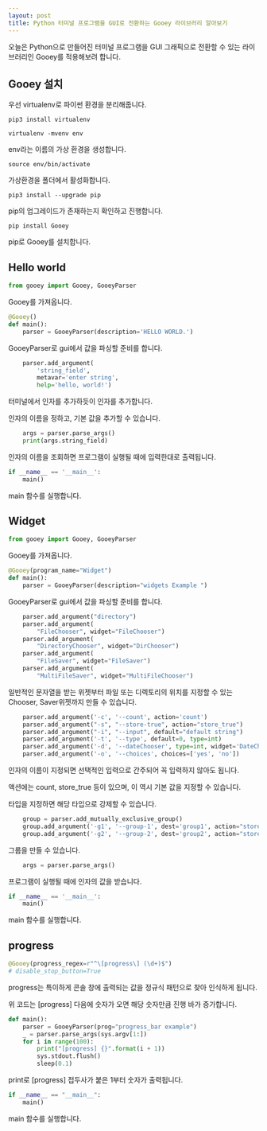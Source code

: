 ```yaml
---
layout: post
title: Python 터미널 프로그램을 GUI로 전환하는 Gooey 라이브러리 알아보기
---
```


오늘은 Python으로 만들어진 터미널 프로그램을 GUI 그래픽으로 전환할 수 있는 라이브러리인 Gooey를 적용해보려 합니다.

## Gooey 설치

우선 virtualenv로 파이썬 환경을 분리해줍니다.

```
pip3 install virtualenv
```

```
virtualenv -mvenv env
```

env라는 이름의 가상 환경을 생성합니다.

```
source env/bin/activate
```

가상환경을 폴더에서 활성화합니다.

```
pip3 install --upgrade pip
```

pip의 업그레이드가 존재하는지 확인하고 진행합니다.

```
pip install Gooey
```

pip로 Gooey를 설치합니다.

## Hello world

```python
from gooey import Gooey, GooeyParser
```

Gooey를 가져옵니다.

```python
@Gooey()
def main():
    parser = GooeyParser(description='HELLO WORLD.')
```

GooeyParser로 gui에서 값을 파싱할 준비를 합니다.

```python
    parser.add_argument(
        'string_field',
        metavar='enter string',
        help='hello, world!')
```

터미널에서 인자를 추가하듯이 인자를 추가합니다.

인자의 이름을 정하고, 기본 값을 추가할 수 있습니다.

```python
    args = parser.parse_args()
    print(args.string_field)
```

인자의 이름을 조회하면 프로그램이 실행될 때에 입력한대로 출력됩니다.

```python
if __name__ == '__main__':
    main()
```

main 함수를 실행합니다.

## Widget

```python
from gooey import Gooey, GooeyParser
```

Gooey를 가져옵니다.

```python
@Gooey(program_name="Widget")
def main():
    parser = GooeyParser(description="widgets Example ")
```

GooeyParser로 gui에서 값을 파싱할 준비를 합니다.

```python
    parser.add_argument("directory")
    parser.add_argument(
        "FileChooser", widget="FileChooser")
    parser.add_argument(
        "DirectoryChooser", widget="DirChooser")
    parser.add_argument(
        "FileSaver", widget="FileSaver")
    parser.add_argument(
        "MultiFileSaver", widget="MultiFileChooser")
```

일반적인 문자열을 받는 위젯부터 파일 또는 디렉토리의 위치를 지정할 수 있는 Chooser, Saver위젯까지 만들 수 있습니다.

```python
    parser.add_argument('-c', '--count', action='count')
    parser.add_argument("-s", "--store-true", action="store_true")
    parser.add_argument("-i", "--input", default="default string")
    parser.add_argument('-t', '--type', default=0, type=int)
    parser.add_argument('-d', '--dateChooser', type=int, widget='DateChooser')
    parser.add_argument('-o', '--choices', choices=['yes', 'no'])
```

인자의 이름이 지정되면 선택적인 입력으로 간주되어 꼭 입력하지 않아도 됩니다.

액션에는 count, store_true 등이 있으며, 이 역시 기본 값을 지정할 수 있습니다.

타입을 지정하면 해당 타입으로 강제할 수 있습니다.

```python
    group = parser.add_mutually_exclusive_group()
    group.add_argument('-g1', '--group-1', dest='group1', action="store_true")
    group.add_argument('-g2', '--group-2', dest='group2', action="store_true")
```

그룹을 만들 수 있습니다.

```python
    args = parser.parse_args()
```

프로그램이 실행될 때에 인자의 값을 받습니다.

```python
if __name__ == '__main__':
    main()
```

main 함수를 실행합니다.

## progress

```python
@Gooey(progress_regex=r"^\[progress\] (\d+)$")
# disable_stop_button=True
```

progress는 특이하게 콘솔 창에 출력되는 값을 정규식 패턴으로 찾아 인식하게 됩니다.

위 코드는 \[progress\] 다음에 숫자가 오면 해당 숫자만큼 진행 바가 증가합니다.

```python
def main():
    parser = GooeyParser(prog="progress_bar example")
    _ = parser.parse_args(sys.argv[1:])
    for i in range(100):
        print("[progress] {}".format(i + 1))
        sys.stdout.flush()
        sleep(0.1)
```

print로 \[progress\] 접두사가 붙은 1부터 숫자가 출력됩니다.

```python
if __name__ == "__main__":
    main()
```

main 함수를 실행합니다.
